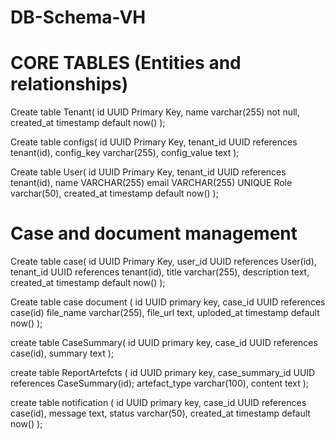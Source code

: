 # DB-Schema-VH
# CORE TABLES (Entities and relationships)
Create table Tenant(
id UUID Primary Key,
name varchar(255) not null,
created_at timestamp default now()
);

Create table configs(
id UUID Primary Key, 
tenant_id UUID references tenant(id),
config_key varchar(255),
config_value text
);

Create table User(
id UUID Primary Key,
tenant_id UUID references tenant(id),
name VARCHAR(255)
email VARCHAR(255) UNIQUE 
Role varchar(50),
created_at timestamp default now()
);

# Case and document management 

Create table case(
id UUID Primary Key,
user_id UUID references User(id),
tenant_id UUID references tenant(id),
title varchar(255),
description text,
created_at timestamp default now()
);

Create table case document (
id UUID primary key,
case_id UUID references case(id)
file_name varchar(255),
file_url text,
uploded_at timestamp default now()
);

create table CaseSummary(
id UUID primary key, 
case_id UUID references case(id),
summary text
);

create table ReportArtefcts (
id UUID primary key, 
case_summary_id UUID references CaseSummary(id);
artefact_type varchar(100),
content text
);

create table notification (
id UUID primary key, 
case_id UUID references case(id),
message text,
status varchar(50),
created_at timestamp default now()
);











